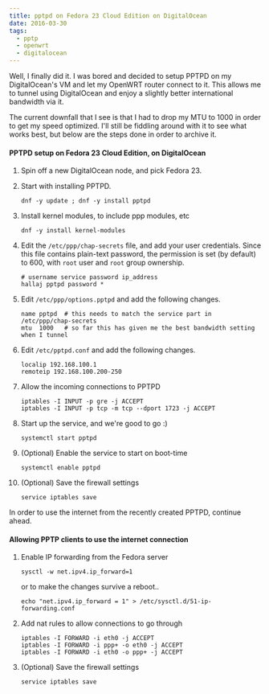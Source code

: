 ```yaml
---
title: pptpd on Fedora 23 Cloud Edition on DigitalOcean
date: 2016-03-30
tags:
  - pptp
  - openwrt
  - digitalocean
---
```


Well, I finally did it. I was bored and decided to setup PPTPD on my DigitalOcean's VM and let my OpenWRT router connect to it. This allows me to tunnel using DigitalOcean and enjoy a slightly better international bandwidth via it.

The current downfall that I see is that I had to drop my MTU to 1000 in order to get my speed optimized. I'll still be fiddling around with it to see what works best, but below are the steps done in order to archive it.

#### PPTPD setup on Fedora 23 Cloud Edition, on DigitalOcean

1. Spin off a new DigitalOcean node, and pick Fedora 23.
1. Start with installing PPTPD.

    ```shell
    dnf -y update ; dnf -y install pptpd
    ```
1. Install kernel modules, to include ppp modules, etc

    ```shell
    dnf -y install kernel-modules
    ```
1. Edit the `/etc/ppp/chap-secrets` file, and add your user credentials.
   Since this file contains plain-text password, the permission is set (by default) to 600,
   with `root` user and `root` group ownership.

    ```shell
    # username service password ip_address
    hallaj pptpd password *
    ```
1. Edit `/etc/ppp/options.pptpd` and add the following changes.

    ```shell
    name pptpd  # this needs to match the service part in /etc/ppp/chap-secrets
    mtu  1000   # so far this has given me the best bandwidth setting when I tunnel
    ```
1. Edit `/etc/pptpd.conf` and add the following changes.

    ```shell
    localip 192.168.100.1
    remoteip 192.168.100.200-250
    ```
1. Allow the incoming connections to PPTPD
    ```shell
    iptables -I INPUT -p gre -j ACCEPT
    iptables -I INPUT -p tcp -m tcp --dport 1723 -j ACCEPT
    ```
1. Start up the service, and we're good to go :)

    ```shell
    systemctl start pptpd
    ```
1. (Optional) Enable the service to start on boot-time

    ```shell
    systemctl enable pptpd
    ```
1. (Optional) Save the firewall settings

    ```shell
    service iptables save
    ```

In order to use the internet from the recently created PPTPD, continue ahead.

#### Allowing PPTP clients to use the internet connection

1. Enable IP forwarding from the Fedora server

    ```shell
    sysctl -w net.ipv4.ip_forward=1
    ```

    or to make the changes survive a reboot..

    ```shell
    echo "net.ipv4.ip_forward = 1" > /etc/sysctl.d/51-ip-forwarding.conf
    ```
1. Add nat rules to allow connections to go through

    ```shell
    iptables -I FORWARD -i eth0 -j ACCEPT
    iptables -I FORWARD -i ppp+ -o eth0 -j ACCEPT
    iptables -I FORWARD -i eth0 -o ppp+ -j ACCEPT
    ```
1. (Optional) Save the firewall settings

    ```shell
    service iptables save
    ```
